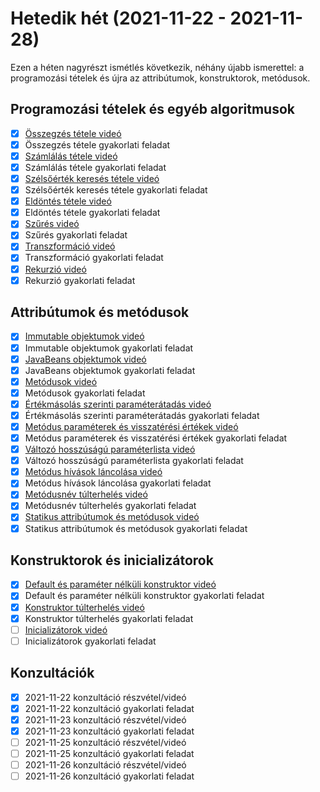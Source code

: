 # Hetedik hét (2021-11-22 - 2021-11-28)

Ezen a héten nagyrészt ismétlés következik, néhány újabb ismerettel: a programozási tételek 
és újra az attribútumok, konstruktorok, metódusok.

## Programozási tételek és egyéb algoritmusok

* [x] [Összegzés tétele videó](https://e-learning.training360.com/courses/take/java-se-alapok-java-nyelvi-elemek/lessons/16980666-osszegzes-tetele)
* [x] Összegzés tétele gyakorlati feladat
* [x] [Számlálás tétele videó](https://e-learning.training360.com/courses/take/java-se-alapok-java-nyelvi-elemek/lessons/16980667-szamlalas-tetele)
* [x] Számlálás tétele gyakorlati feladat
* [x] [Szélsőérték keresés tétele videó](https://e-learning.training360.com/courses/take/java-se-alapok-java-nyelvi-elemek/lessons/16980670-szelsoertek-kereses-tetele)
* [x] Szélsőérték keresés tétele gyakorlati feladat
* [x] [Eldöntés tétele videó](https://e-learning.training360.com/courses/take/java-se-alapok-java-nyelvi-elemek/lessons/16980673-eldontes-tetele)
* [x] Eldöntés tétele gyakorlati feladat
* [x] [Szűrés videó](https://e-learning.training360.com/courses/take/java-se-alapok-java-nyelvi-elemek/lessons/18066930-szures)
* [x] Szűrés gyakorlati feladat
* [x] [Transzformáció videó](https://e-learning.training360.com/courses/take/java-se-alapok-java-nyelvi-elemek/lessons/18066933-transzformacio)
* [x] Transzformáció gyakorlati feladat
* [x] [Rekurzió videó](https://e-learning.training360.com/courses/take/java-se-alapok-java-nyelvi-elemek/lessons/16980676-rekurzio)
* [x] Rekurzió gyakorlati feladat
  
## Attribútumok és metódusok

* [x] [Immutable objektumok videó](https://e-learning.training360.com/courses/take/java-se-alapok-java-nyelvi-elemek/lessons/29525738-immutable-objektumok)
* [x] Immutable objektumok gyakorlati feladat
* [x] [JavaBeans objektumok videó](https://e-learning.training360.com/courses/take/java-se-alapok-java-nyelvi-elemek/lessons/29525757-javabeans-objektumok)
* [x] JavaBeans objektumok gyakorlati feladat
* [x] [Metódusok videó](https://e-learning.training360.com/courses/take/java-se-alapok-java-nyelvi-elemek/lessons/29525772-metodusok)
* [x] Metódusok gyakorlati feladat
* [x] [Értékmásolás szerinti paraméterátadás videó](https://e-learning.training360.com/courses/take/java-se-alapok-java-nyelvi-elemek/lessons/29525776-ertekmasolas-szerinti-parameteratadas)
* [x] Értékmásolás szerinti paraméterátadás gyakorlati feladat
* [x] [Metódus paraméterek és visszatérési értékek videó](https://e-learning.training360.com/courses/take/java-se-alapok-java-nyelvi-elemek/lessons/29525904-metodus-parameterek-es-visszateresi-ertekek)
* [x] Metódus paraméterek és visszatérési értékek gyakorlati feladat
* [x] [Változó hosszúságú paraméterlista videó](https://e-learning.training360.com/courses/take/java-se-alapok-java-nyelvi-elemek/lessons/29525916-valtozo-hosszusagu-parameterlista)
* [x] Változó hosszúságú paraméterlista gyakorlati feladat
* [x] [Metódus hívások láncolása videó](https://e-learning.training360.com/courses/take/java-se-alapok-java-nyelvi-elemek/lessons/29525922-metodus-hivasok-lancolasa)
* [x] Metódus hívások láncolása gyakorlati feladat
* [x] [Metódusnév túlterhelés videó](https://e-learning.training360.com/courses/take/java-se-alapok-java-nyelvi-elemek/lessons/29525928-metodusnev-tulterheles)
* [x] Metódusnév túlterhelés gyakorlati feladat
* [x] [Statikus attribútumok és metódusok videó](https://e-learning.training360.com/courses/take/java-se-alapok-java-nyelvi-elemek/lessons/29525936-statikus-attributumok-es-metodusok)
* [x] Statikus attribútumok és metódusok gyakorlati feladat
  
## Konstruktorok és inicializátorok

* [x] [Default és paraméter nélküli konstruktor videó](https://e-learning.training360.com/courses/take/java-se-alapok-java-nyelvi-elemek/lessons/29525983-default-es-parameter-nelkuli-konstruktor)
* [x] Default és paraméter nélküli konstruktor gyakorlati feladat
* [x] [Konstruktor túlterhelés videó](https://e-learning.training360.com/courses/take/java-se-alapok-java-nyelvi-elemek/lessons/29525990-konstruktor-tulterheles)
* [x] Konstruktor túlterhelés gyakorlati feladat
* [ ] [Inicializátorok videó](https://e-learning.training360.com/courses/take/java-se-alapok-java-nyelvi-elemek/lessons/29525995-inicializatorok)
* [ ] Inicializátorok gyakorlati feladat

## Konzultációk

* [x] 2021-11-22 konzultáció részvétel/videó
* [x] 2021-11-22 konzultáció gyakorlati feladat
* [x] 2021-11-23 konzultáció részvétel/videó
* [x] 2021-11-23 konzultáció gyakorlati feladat
* [ ] 2021-11-25 konzultáció részvétel/videó
* [ ] 2021-11-25 konzultáció gyakorlati feladat
* [ ] 2021-11-26 konzultáció részvétel/videó
* [ ] 2021-11-26 konzultáció gyakorlati feladat